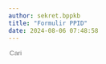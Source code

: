 ```yaml
---
author: sekret.bppkb
title: "Formulir PPID"
date: 2024-08-06 07:48:58
---
```


<script>
    const items = [
        {
            title: "Formulir Permohonan Informasi",
            category: "",
            link: "https://drive.google.com/file/d/1UFrfGOp735QUO-K9a1utrazM35wfC0jW/view?usp=sharing"
        },
        {
            title: "Formulir Pengajuan Keberatan Atas Permohonan Informasi",
            category: "",
            link: "https://drive.google.com/file/d/1QB1usppYoQOMcIMMmsyBKBGnrBHno-EB/view?usp=sharing"
        },
        {
            title: "Formulir Pemberitahuan Tertulis Atas Permohonan Informasi",
            category: "",
            link: "https://drive.google.com/file/d/1RDV8G0Shspw--hty8hl1i-1ORpUdPJZh/view?usp=sharing"
        },
        {
            title: "Formulir Pemberitahuan Kurangnya Kelengkapan Atas Permohonan Informasi",
            category: "",
            link: "https://drive.google.com/file/d/1orwYG_anp9VxTmN0Hqo2WbA2I6StSq5Q/view?usp=sharing"
        },
        {
            title: "Formulir Tanda Terima Permohonan Informasi",
            category: "",
            link: "https://drive.google.com/file/d/1iyLzSawGkANjbEnURWTBZOk8NvihsmRr/view?usp=sharing"
        },
        {
            title: "Formulir Tanda Terima Keberatan Atas Permohonan Informasi",
            category: "",
            link: "https://drive.google.com/file/d/1_OSe3-eq5sPJykTVM1Un9bMMSqk9lzF6/view?usp=sharing"
        }
    ];
</script>

<div class="flex justify-between items-center mb-4">
    <div class="flex items-center border-2 border-green-500 rounded-lg p-2 ml-auto">
        <i class="fas fa-search text-green-500 text-xl"></i>
        <input type="text" placeholder="Cari" class="ml-2 text-green-500 text-xl outline-none" style="background: transparent; border: none;" id="searchInput">
        <div class="border-l-2 border-green-500 h-6 mx-4"></div>
        <i class="fas fa-filter text-green-500 text-xl cursor-pointer" id="categoryDropdownToggle"></i>
    </div>
    <div class="relative">
        <div id="categoryDropdown" class="absolute right-0 mt-2 w-48 bg-white border border-gray-300 rounded-lg shadow-lg hidden">
            <div id="categoryList" class="list-none p-0 m-0"></div>
        </div>
    </div>
</div>

<div class="flex flex-wrap justify-start gap-12" id="sop-ppid"></div>

<style>
@media (max-width: 768px) {
    #sop-ppid {
        justify-content: space-around;
    }
}
</style>

<script>
    const container = document.getElementById('sop-ppid');
    const categorySet = new Set();

    function renderItems(filteredItems) {
        container.innerHTML = '';
        if (filteredItems.length === 0) {
            const noResultsDiv = document.createElement('div');
            noResultsDiv.className = 'w-full text-center text-gray-500';
            noResultsDiv.textContent = 'Tidak ada hasil yang cocok';
            container.appendChild(noResultsDiv);
        } else {
            filteredItems.forEach(item => {
                const div = document.createElement('div');
                div.className = 'w-64 bg-white border border-gray-300 rounded-lg overflow-hidden shadow-lg m-2 flex flex-col';
                div.innerHTML = `
                    <div class="flex items-center justify-center w-full h-48 bg-gray-200">
                        <i class="fas fa-file-pdf fa-5x text-red-600"></i>
                    </div>
                    <div class="p-4 bg-green-600 text-white flex-grow flex flex-col justify-between">
                        <p class="text-base font-semibold">${item.title}</p>
                        <div class="flex items-center mt-auto">
                            <i class="fas fa-file-alt mr-2"></i>
                            <span class="text-xs">${item.category}</span>
                        </div>
                    </div>
                    <a class="block p-4 bg-green-700 text-white text-center ${item.link ? 'hover:bg-green-800' : 'cursor-not-allowed'} mt-auto no-underline" href="${item.link}" target="_blank" style="text-decoration: none;" ${item.link ? '' : 'onclick="return false;"'}>
                        <span class="text-sm font-semibold text-white">
                            Lihat Selengkapnya
                            <i class="fas fa-arrow-right"></i>
                        </span>
                    </a>
                `;
                container.appendChild(div);
            });
        }
    }

    items.forEach(item => {
        categorySet.add(item.category);
    });

    const categoryList = document.getElementById('categoryList');

    const allDiv = document.createElement('div');
    allDiv.className = 'pl-4 p-1 pt-2 hover:bg-gray-100 cursor-pointer text-sm';
    allDiv.textContent = 'All';
    allDiv.addEventListener('click', () => {
        renderItems(items);
        document.getElementById('categoryDropdown').classList.add('hidden');
        document.getElementById('categoryDropdownToggle').classList.remove('text-green-700');
    });
    categoryList.appendChild(allDiv);

    categorySet.forEach(category => {
        const div = document.createElement('div');
        div.className = 'pl-4 p-1 hover:bg-gray-100 cursor-pointer text-sm';
        div.style.overflow = 'hidden';
        div.textContent = category;
        div.addEventListener('click', () => {
            const filteredItems = items.filter(item => item.category === category);
            renderItems(filteredItems);
            document.getElementById('categoryDropdown').classList.add('hidden');
            document.getElementById('categoryDropdownToggle').classList.remove('text-green-700');
        });
        categoryList.appendChild(div);
    });

    document.getElementById('categoryDropdownToggle').addEventListener('click', function(event) {
        const dropdown = document.getElementById('categoryDropdown');
        dropdown.classList.toggle('hidden');
        this.classList.toggle('text-green-700');
        event.stopPropagation();
    });

    document.addEventListener('click', function(event) {
        const dropdown = document.getElementById('categoryDropdown');
        const toggle = document.getElementById('categoryDropdownToggle');
        if (!dropdown.classList.contains('hidden') && !dropdown.contains(event.target) && !toggle.contains(event.target)) {
            dropdown.classList.add('hidden');
            toggle.classList.remove('text-green-700');
        }
    });

    document.getElementById('searchInput').addEventListener('input', function() {
        const searchTerm = this.value.toLowerCase();
        const filteredItems = items.filter(item => item.title.toLowerCase().includes(searchTerm));
        renderItems(filteredItems);
    });

    renderItems(items);
</script>
